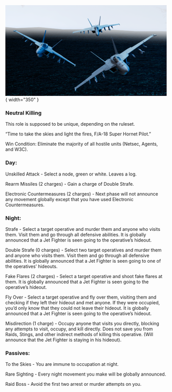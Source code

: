 ![fa18superhornetpilot.png](Images/fa18superhornetpilot.png){ width="350" }

### **Neutral Killing**

This role is supposed to be unique, depending on the ruleset.

“Time to take the skies and light the fires, F/A-18 Super Hornet Pilot.”

Win Condition: Eliminate the majority of all hostile units (Netsec, Agents, and W3C).

### **Day:**

Unskilled Attack - Select a node, green or white. Leaves a log.

Rearm Missiles (2 charges) - Gain a charge of Double Strafe.

Electronic Countermeasures (2 charges) - Next phase will not announce any movement globally except that you have used Electronic Countermeasures.

### **Night:**

Strafe - Select a target operative and murder them and anyone who visits them. Visit them and go through all defensive abilities. It is globally announced that a Jet Fighter is seen going to the operative’s hideout.

Double Strafe (0 charges) - Select two target operatives and murder them and anyone who visits them. Visit them and go through all defensive abilities. It is globally announced that a Jet Fighter is seen going to one of the operatives’ hideouts.

Fake Flares (2 charges) - Select a target operative and shoot fake flares at them. It is globally announced that a Jet Fighter is seen going to the operative’s hideout.

Fly Over - Select a target operative and fly over them, visiting them and checking if they left their hideout and met anyone. If they were occupied, you’d only know that they could not leave their hideout. It is globally announced that a Jet Fighter is seen going to the operative’s hideout.

Misdirection (1 charge) - Occupy anyone that visits you directly, blocking any attempts to visit, occupy, and kill directly. Does not save you from Raids, Stings, and other indirect methods of killing this operative. (Will announce that the Jet Fighter is staying in his hideout).

### **Passives:**

To the Skies - You are immune to occupation at night.

Rare Sighting - Every night movement you make will be globally announced.

Raid Boss - Avoid the first two arrest or murder attempts on you.